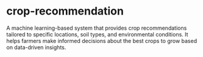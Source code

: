 # crop-recommendation
A machine learning-based system that provides crop recommendations tailored to specific locations, soil types, and environmental conditions. It helps farmers make informed decisions about the best crops to grow based on data-driven insights.
